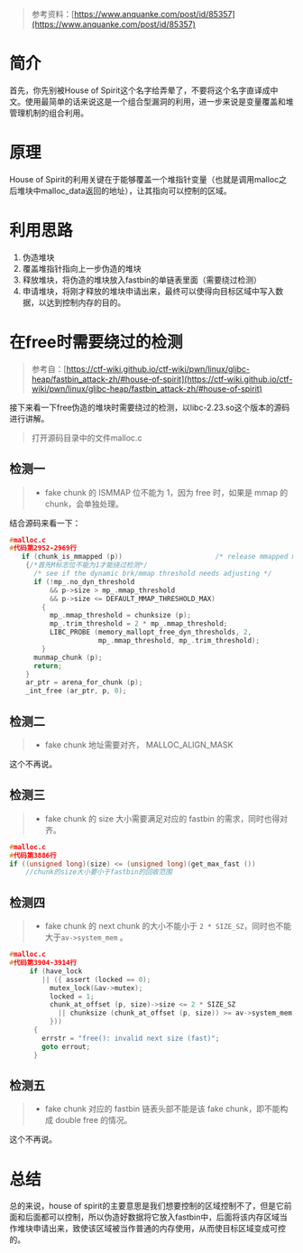 > 参考资料：[https://www.anquanke.com/post/id/85357](https://www.anquanke.com/post/id/85357)
>

# 简介
首先，你先别被House of Spirit这个名字给弄晕了，不要将这个名字直译成中文。使用最简单的话来说这是一个组合型漏洞的利用，进一步来说是变量覆盖和堆管理机制的组合利用。

# 原理
House of Spirit的利用关键在于能够覆盖一个堆指针变量（也就是调用malloc之后堆块中malloc_data返回的地址），让其指向可以控制的区域。

# 利用思路
1. 伪造堆块
2. 覆盖堆指针指向上一步伪造的堆块
3. 释放堆块，将伪造的堆块放入fastbin的单链表里面（需要绕过检测）
4. 申请堆块，将刚才释放的堆块申请出来，最终可以使得向目标区域中写入数据，以达到控制内存的目的。

# 在free时需要绕过的检测
> 参考自：[https://ctf-wiki.github.io/ctf-wiki/pwn/linux/glibc-heap/fastbin_attack-zh/#house-of-spirit](https://ctf-wiki.github.io/ctf-wiki/pwn/linux/glibc-heap/fastbin_attack-zh/#house-of-spirit)
>

接下来看一下free伪造的堆块时需要绕过的检测，以libc-2.23.so这个版本的源码进行讲解。

> 打开源码目录中的文件malloc.c
>

## 检测一
> + fake chunk 的 ISMMAP 位不能为 1，因为 free 时，如果是 mmap 的 chunk，会单独处理。
>

结合源码来看一下：

```c
#malloc.c
#代码第2952-2969行
   if (chunk_is_mmapped (p))                       /* release mmapped memory. */
    {/*首先M标志位不能为1才能绕过检测*/
      /* see if the dynamic brk/mmap threshold needs adjusting */
      if (!mp_.no_dyn_threshold
          && p->size > mp_.mmap_threshold
          && p->size <= DEFAULT_MMAP_THRESHOLD_MAX)
        {
          mp_.mmap_threshold = chunksize (p);
          mp_.trim_threshold = 2 * mp_.mmap_threshold;
          LIBC_PROBE (memory_mallopt_free_dyn_thresholds, 2,
                      mp_.mmap_threshold, mp_.trim_threshold);
        }
      munmap_chunk (p);
      return;
    }
    ar_ptr = arena_for_chunk (p);
    _int_free (ar_ptr, p, 0);
```

## 检测二
> + fake chunk 地址需要对齐， MALLOC_ALIGN_MASK
>

这个不再说。

## 检测三
> + fake chunk 的 size 大小需要满足对应的 fastbin 的需求，同时也得对齐。
>

```c
#malloc.c
#代码第3886行
if ((unsigned long)(size) <= (unsigned long)(get_max_fast ())
    //chunk的size大小要小于fastbin的回收范围
```

## 检测四
> + fake chunk 的 next chunk 的大小不能小于 `2 * SIZE_SZ`，同时也不能大于`av->system_mem` 。
>

```c
#malloc.c
#代码第3904-3914行
	 if (have_lock
	    || ({ assert (locked == 0);
		  mutex_lock(&av->mutex);
		  locked = 1;
		  chunk_at_offset (p, size)->size <= 2 * SIZE_SZ
		    || chunksize (chunk_at_offset (p, size)) >= av->system_mem;
	      }))
	  {
	    errstr = "free(): invalid next size (fast)";
	    goto errout;
	  }
```

## 检测五
> + fake chunk 对应的 fastbin 链表头部不能是该 fake chunk，即不能构成 double free 的情况。
>

这个不再说。

# 总结
总的来说，house of spirit的主要意思是我们想要控制的区域控制不了，但是它前面和后面都可以控制，所以伪造好数据将它放入fastbin中，后面将该内存区域当作堆块申请出来，致使该区域被当作普通的内存使用，从而使目标区域变成可控的。



